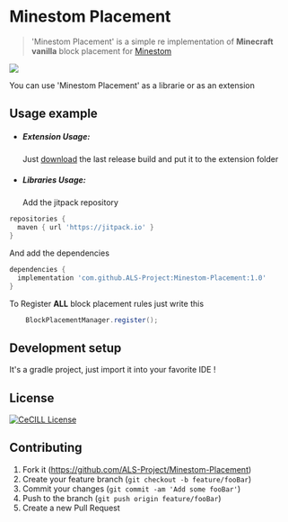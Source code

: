 # Minestom Placement
> 'Minestom Placement' is a simple re implementation of **Minecraft vanilla** block placement for [Minestom](https://minestom.net/)

[![](https://jitpack.io/v/ALS-Project/Minestom-Placement.svg)](https://jitpack.io/#ALS-Project/Minestom-Placement______)

You can use 'Minestom Placement' as a librarie or as an extension

## Usage example
- ##### Extension Usage:
  Just [download](https://github.com/ALS-Project/Minestom-Placement/releases/latest) the last release build and put it to the extension folder

- ##### Libraries Usage:
  Add the jitpack repository

```groovy
repositories {
  maven { url 'https://jitpack.io' }
}
```

And add the dependencies
```groovy
dependencies {
  implementation 'com.github.ALS-Project:Minestom-Placement:1.0'
}
```

To Register **ALL** block placement rules just write this
```java
    BlockPlacementManager.register();
```

## Development setup
It's a gradle project, just import it into your favorite IDE !

## License
[![CeCILL License](https://img.shields.io/badge/License-CeCILL-green.svg)](http://www.cecill.info/licences/Licence_CeCILL_V2.1-en.txt)

## Contributing

1. Fork it (<https://github.com/ALS-Project/Minestom-Placement>)
2. Create your feature branch (`git checkout -b feature/fooBar`)
3. Commit your changes (`git commit -am 'Add some fooBar'`)
4. Push to the branch (`git push origin feature/fooBar`)
5. Create a new Pull Request
